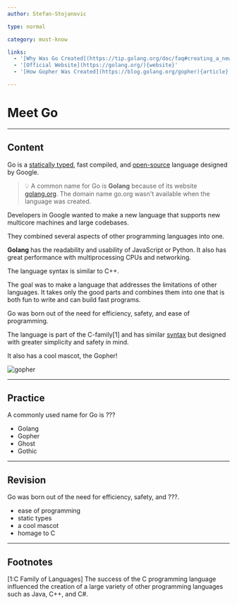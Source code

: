 ```yaml
---
author: Stefan-Stojanovic

type: normal

category: must-know

links:
  - '[Why Was Go Created](https://tip.golang.org/doc/faq#creating_a_new_language){article}'
  - '[Official Website](https://golang.org/){website}' 
  - '[How Gopher Was Created](https://blog.golang.org/gopher){article}'

---
```


# Meet Go

---
## Content

Go is a [statically typed](https://www.enki.com/glossary/general/statically-typed), fast compiled, and [open-source](https://www.enki.com/glossary/general/open-source) language designed by Google.

> 💡 A common name for Go is **Golang** because of its website [golang.org](https://golang.org). The domain name go.org wasn't available when the language was created.

Developers in Google wanted to make a new language that supports new multicore machines and large codebases.

They combined several aspects of other programming languages into one. 

**Golang** has the readability and usability of JavaScript or Python. It also has great performance with multiprocessing CPUs and networking.

The language syntax is similar to C++. 

The goal was to make a language that addresses the limitations of other languages. It takes only the good parts and combines them into one that is both fun to write and can build fast programs.

Go was born out of the need for efficiency, safety, and ease of programming.

The language is part of the C-family[1] and has similar [syntax](https://www.enki.com/glossary/general/syntax) but designed with greater simplicity and safety in mind.

It also has a cool mascot, the Gopher!

![gopher](https://img.enkipro.com/0de65d1452f38c7e2c9afa4bcf162f97.png)

---
## Practice

A commonly used name for Go is ???

- Golang
- Gopher
- Ghost
- Gothic

---
## Revision

Go was born out of the need for efficiency, safety, and ???.

- ease of programming
- static types
- a cool mascot
- homage to C

---
## Footnotes

[1:C Family of Languages]
The success of the C programming language influenced the creation of a large variety of other programming languages such as Java, C++, and C#.